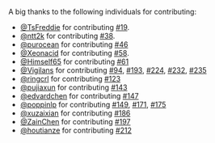 A big thanks to the following individuals for contributing:

- [@TsFreddie](https://github.com/TsFreddie) for contributing [#19](https://github.com/jdneo/vscode-leetcode/pull/19).
- [@ntt2k](https://github.com/ntt2k) for contributing [#38](https://github.com/jdneo/vscode-leetcode/pull/38).
- [@purocean](https://github.com/purocean) for contributing [#46](https://github.com/jdneo/vscode-leetcode/pull/46)
- [@Xeonacid](https://github.com/Xeonacid) for contributing [#58](https://github.com/jdneo/vscode-leetcode/pull/58).
- [@Himself65](https://github.com/Himself65) for contributing [#61](https://github.com/jdneo/vscode-leetcode/pull/61)
- [@Vigilans](https://github.com/Vigilans) for contributing [#94](https://github.com/jdneo/vscode-leetcode/pull/94), [#193](https://github.com/jdneo/vscode-leetcode/pull/193), [#224](https://github.com/jdneo/vscode-leetcode/pull/224), [#232](https://github.com/jdneo/vscode-leetcode/pull/232), [#235](https://github.com/jdneo/vscode-leetcode/pull/235)
- [@ringcrl](https://github.com/ringcrl) for contributing [#123](https://github.com/jdneo/vscode-leetcode/pull/123)
- [@pujiaxun](https://github.com/pujiaxun) for contributing [#143](https://github.com/jdneo/vscode-leetcode/pull/143)
- [@edvardchen](https://github.com/edvardchen) for contributing [#147](https://github.com/jdneo/vscode-leetcode/pull/147)
- [@poppinlp](https://github.com/poppinlp) for contributing [#149](https://github.com/jdneo/vscode-leetcode/pull/149), [#171](https://github.com/jdneo/vscode-leetcode/pull/171), [#175](https://github.com/jdneo/vscode-leetcode/pull/175)
- [@xuzaixian](https://github.com/xuzaixian) for contributing [#186](https://github.com/jdneo/vscode-leetcode/pull/186)
- [@ZainChen](https://github.com/ZainChen) for contributing [#197](https://github.com/jdneo/vscode-leetcode/pull/197)
- [@houtianze](https://github.com/houtianze) for contributing [#212](https://github.com/jdneo/vscode-leetcode/pull/212)
